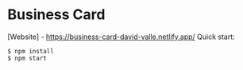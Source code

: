 # Business Card
[Website] - https://business-card-david-valle.netlify.app/
Quick start:

```
$ npm install
$ npm start

